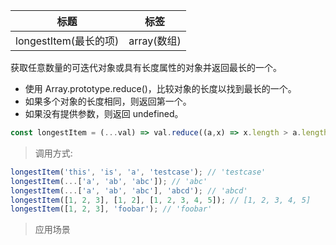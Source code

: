 |  标题   | 标签  |
|  ----  | ----  |
| longestItem(最长的项) | array(数组) |

获取任意数量的可迭代对象或具有长度属性的对象并返回最长的一个。

* 使用 Array.prototype.reduce()，比较对象的长度以找到最长的一个。
* 如果多个对象的长度相同，则返回第一个。
* 如果没有提供参数，则返回 undefined。

```js
const longestItem = (...val) => val.reduce((a,x) => x.length > a.length ? x : a);
```

> 调用方式:

```js
longestItem('this', 'is', 'a', 'testcase'); // 'testcase'
longestItem(...['a', 'ab', 'abc']); // 'abc'
longestItem(...['a', 'ab', 'abc'], 'abcd'); // 'abcd'
longestItem([1, 2, 3], [1, 2], [1, 2, 3, 4, 5]); // [1, 2, 3, 4, 5]
longestItem([1, 2, 3], 'foobar'); // 'foobar'
```

> 应用场景



